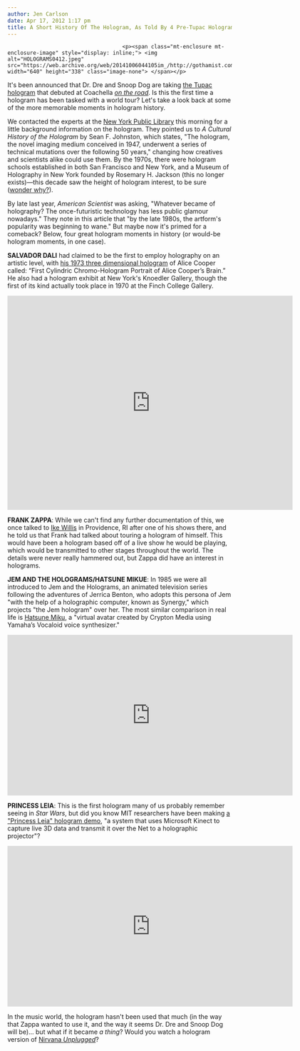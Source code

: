 ```yaml
---
author: Jen Carlson
date: Apr 17, 2012 1:17 pm
title: A Short History Of The Hologram, As Told By 4 Pre-Tupac Holograms
---
```


	
										<p><span class="mt-enclosure mt-enclosure-image" style="display: inline;"> <img alt="HOLOGRAMS0412.jpeg" src="https://web.archive.org/web/20141006044105im_/http://gothamist.com/attachments/arts_jen/HOLOGRAMS0412.jpeg" width="640" height="338" class="image-none"> </span></p>

<p>It&apos;s been announced that Dr. Dre and Snoop Dog are taking <a href="https://web.archive.org/web/20141006044105/http://laist.com/2012/04/16/video_tupac_shakur_plays_2012_coach.php">the Tupac hologram</a> that debuted at Coachella <a href="https://web.archive.org/web/20141006044105/http://www.eonline.com/news/virtual_tupac_headed_city_near_you/309349"><em>on the road</em></a>. Is this the first time a hologram has been tasked with a world tour? Let&apos;s take a look back at some of the more memorable moments in hologram history. </p>

<p>We contacted the experts at the <a href="https://web.archive.org/web/20141006044105/http://www.nypl.org/">New York Public Library</a> this morning for a little background information on the hologram. They pointed us to <em>A Cultural History of the Hologram</em> by Sean F. Johnston, which states, &quot;The hologram, the novel imaging medium conceived in 1947, underwent a series of technical mutations over the following 50 years,&quot; changing how creatives and scientists alike could use them. By the 1970s, there were hologram schools established in both San Francisco and New York, and a Museum of Holography in New York founded by Rosemary H. Jackson (this no longer exists)&#x2014;this decade saw the height of hologram interest, to be sure (<a href="https://web.archive.org/web/20141006044105/http://en.wikipedia.org/wiki/History_of_lysergic_acid_diethylamide#Production_of_LSD">wonder why?</a>).</p>

<p>By late last year, <em>American Scientist</em> was asking, &quot;Whatever became of holography? The once-futuristic technology has less public glamour nowadays.&quot; They note in this article that &quot;by the late 1980s, the artform&apos;s popularity was beginning to wane.&quot; But maybe now it&apos;s primed for a comeback? Below, four great hologram moments in history (or would-be hologram moments, in one case).</p>

<p><strong>SALVADOR DALI</strong> had claimed to be the first to employ holography on an artistic level, with <a href="https://web.archive.org/web/20141006044105/http://www.dangerousminds.net/comments/salvador_dalis_hologram_portrait_of_alice_coopers_brain">his 1973 three dimensional hologram</a> of Alice Cooper called: &#x201C;First Cylindric Chromo-Hologram Portrait of Alice Cooper&#x2019;s Brain.&#x201D; He also had a hologram exhibit at New York&apos;s Knoedler Gallery, though the first of its kind actually took place in 1970 at the Finch College Gallery.</p>

<p><iframe width="640" height="480" src="https://web.archive.org/web/20141006044105if_/http://www.youtube.com/embed/XufsVOyCpbQ" frameborder="0" allowfullscreen></iframe></p>

<p><strong>FRANK ZAPPA</strong>: While we can&apos;t find any further documentation of this, we once talked to <a href="https://web.archive.org/web/20141006044105/http://en.wikipedia.org/wiki/Ike_Willis">Ike Willis</a> in Providence, RI after one of his shows there, and he told us that Frank had talked about touring a hologram of himself. This would have been a hologram based off of a live show he would be playing, which would be transmitted to other stages throughout the world. The details were never really hammered out, but Zappa did have an interest in holograms.</p>

<p><strong>JEM AND THE HOLOGRAMS/HATSUNE MIKUE</strong>: In 1985 we were all introduced to Jem and the Holograms, an animated television series following the adventures of Jerrica Benton, who adopts this persona of Jem &quot;with the help of a holographic computer, known as Synergy,&quot; which projects &quot;the Jem hologram&quot; over her. The most similar comparison in real life is <a href="https://web.archive.org/web/20141006044105/http://singularityhub.com/2010/11/09/cant-miss-videos-of-japans-3d-hologram-rock-star-hatsune-miku-in-hd/">Hatsune Miku</a>, a &quot;virtual avatar created by Crypton Media using Yamaha&#x2019;s Vocaloid voice synthesizer.&quot;</p>

<p><iframe width="640" height="360" src="https://web.archive.org/web/20141006044105if_/http://www.youtube.com/embed/DTXO7KGHtjI" frameborder="0" allowfullscreen></iframe></p>

<p><strong>PRINCESS LEIA</strong>: This is the first hologram many of us probably remember seeing in <em>Star Wars</em>, but did you know MIT researchers have been making <a href="https://web.archive.org/web/20141006044105/http://boingboing.net/2011/01/25/princess-leia-demo-w.html">a &quot;Princess Leia&quot; hologram demo</a>, &quot;a system that uses Microsoft Kinect to capture live 3D data and transmit it over the Net to a holographic projector&quot;?</p>

<p><iframe width="640" height="360" src="https://web.archive.org/web/20141006044105if_/http://www.youtube.com/embed/jLx0BCjtxx8" frameborder="0" allowfullscreen></iframe></p>

<p>In the music world, the hologram hasn&apos;t been used that much (in the way that Zappa wanted to use it, and the way it seems Dr. Dre and Snoop Dog will be)... but what if it became <em>a thing</em>? Would you watch a hologram version of <a href="https://web.archive.org/web/20141006044105/http://www.complex.com/music/2012/04/5-incredible-concert-moments-soon-to-be-recreated-via-hologram/kurt-cobains-mtv-unplugged-in-new-york">Nirvana <em>Unplugged</em></a>?</p>					
										
									
				